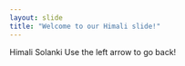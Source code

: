 ```yaml
---
layout: slide
title: "Welcome to our Himali slide!"
---
```

Himali Solanki
Use the left arrow to go back!
